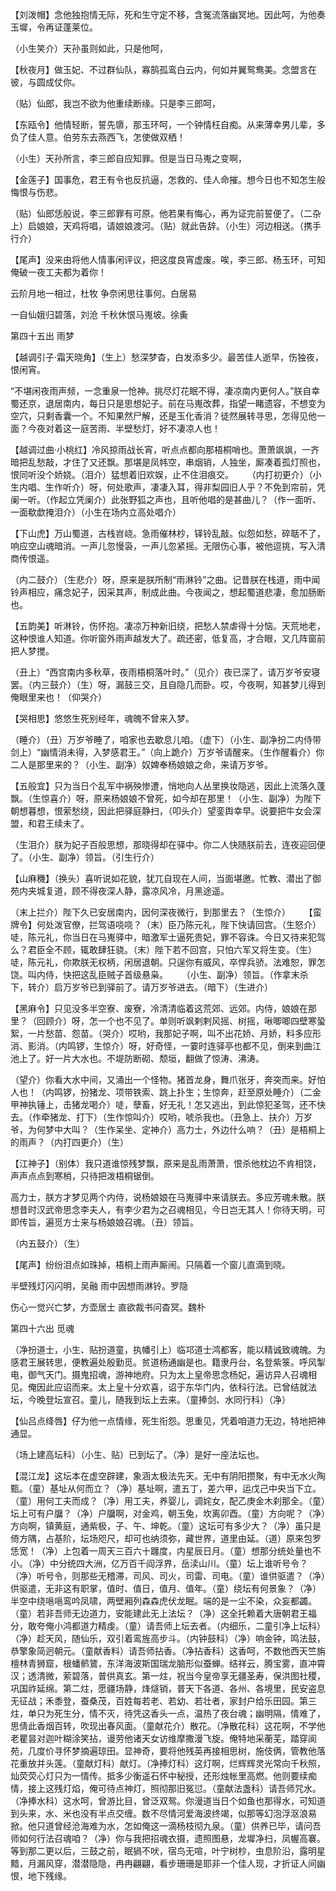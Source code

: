 <!-- { "loadSidebar": true } -->
【刘泼帽】念他独抱情无际，死和生守定不移，含冤流落幽冥地。因此呵，为他奏玉墀，令再证蓬莱位。 　 

（小生笑介）天孙虽则如此，只是他呵， 　 

【秋夜月】做玉妃、不过群仙队，寡鹄孤鸾白云内，何如并翼鸳鸯美。念盟言在彼，与圆成仗你。 　 

（贴）仙郎，我岂不欲为他重续断缘。只是李三郎呵， 　 

【东瓯令】他情轻断，誓先隳，那玉环呵，一个钟情枉自痴。从来薄幸男儿辈，多负了佳人意。伯劳东去燕西飞，怎使做双栖！ 　 

（小生）天孙所言，李三郎自应知罪。但是当日马嵬之变啊， 　 

【金莲子】国事危，君王有令也反抗逼，怎救的、佳人命摧。想今日也不知怎生般悔恨与伤悲。 　 

（贴）仙郎恁般说，李三郎罪有可原。他若果有悔心，再为证完前誓便了。（二杂上）启娘娘，天鸡将唱，请娘娘渡河。（贴）就此告辞。（小生）河边相送。（携手行介） 　 

【尾声】没来由将他人情事闲评议，把这度良宵虚废。唉，李三郎、杨玉环，可知俺破一夜工夫都为着你！ 　

云阶月地一相过，杜牧 争奈闲思往事何。白居易 　

一自仙娥归碧落，刘沧 千秋休恨马嵬坡。徐夤

第四十五出 雨梦

【越调引子·霜天晓角】（生上）愁深梦杳，白发添多少。最苦佳人逝早，伤独夜，恨闲宵。 　 

“不堪闲夜雨声频，一念重泉一怆神。挑尽灯花眠不得，凄凉南内更何人。”朕自幸蜀还京，退居南内，每日只是思想妃子。前在马嵬改葬，指望一睹遗容，不想变为空穴，只剩香囊一个。不知果然尸解，还是玉化香消？徒然展转寻思，怎得见他一面？今夜对着这一庭苦雨、半壁愁灯，好不凄凉人也！ 　 

【越调过曲·小桃红】冷风掠雨战长宵，听点点都向那梧桐哨也。萧萧飒飒，一齐暗把乱愁敲，才住了又还飘。那堪是凤帏空，串烟销，人独坐，厮凑着孤灯照也，恨同听没个娇娆。（泪介）猛想着旧欢娱，止不住泪痕交。 　 
（内打初更介）（小生内唱、生作听介）呀，何处歌声，凄凄入耳，得非梨园旧人乎？不免到帘前，凭阑一听。（作起立凭阑介）此张野狐之声也，且听他唱的是甚曲儿？（作一面听、一面欷歔掩泪介）（小生在场内立高处唱介） 　 

【下山虎】万山蜀道，古栈岧峣。急雨催林杪，铎铃乱敲。似怨如愁，碎聒不了，响应空山魂暗消。一声儿忽慢袅，一声儿忽紧摇。无限伤心事，被他逗挑，写入清商传恨遥。 　 

（内二鼓介）（生悲介）呀，原来是朕所制“雨淋铃”之曲。记昔朕在栈道，雨中闻铃声相应，痛念妃子，因采其声，制成此曲。今夜闻之，想起蜀道悲凄，愈加肠断也。 　 

【五韵美】听淋铃，伤怀抱。凄凉万种新旧绕，把愁人禁虐得十分恼。天荒地老，这种恨谁人知道。你听窗外雨声越发大了。疏还密，低复高，才合眼，又几阵窗前把人梦搅。 　 

（丑上）“西宫南内多秋草，夜雨梧桐落叶时。”（见介）夜已深了，请万岁爷安寝罢。（内三鼓介）（生）呀，漏鼓三交，且自隐几而卧。哎，今夜啊，知甚梦儿得到俺眼里来也！（仰哭介） 　 

【哭相思】悠悠生死别经年，魂魄不曾来入梦。 　 

（睡介）（丑）万岁爷睡了，咱家也去歇息儿咱。（虚下）（小生、副净扮二内侍带剑上）“幽情消未得，入梦感君王。”（向上跪介）万岁爷请醒来。（生作醒看介）你二人是那里来的？（小生、副净）奴婢奉杨娘娘之命，来请万岁爷。 　 

【五般宜】只为当日个乱军中祸殃惨遭，悄地向人丛里换妆隐逃，因此上流落久蓬飘。（生惊喜介）呀，原来杨娘娘不曾死，如今却在那里！（小生、副净）为陛下朝想暮想，恨萦愁绕，因此把驿庭静扫，（叩头介）望銮舆幸早。说要把牛女会深盟，和君王续未了。 　 

（生泪介）朕为妃子百般思想，那晓得却在驿中。你二人快随朕前去，连夜迎回便了。（小生、副净）领旨。（引生行介） 　 

【山麻穖】（换头）喜听说如花貌，犹兀自现在人间，当面堪邀。忙教、潜出了御苑内夹城复道，顾不得夜深人静，露凉风冷，月黑途遥。 　

（末上拦介）陛下久已安居南内，因何深夜微行，到那里去？（生惊介） 　 
【蛮牌令】何处泼官僚，拦驾语哓哓？（末）臣乃陈元礼，陛下快请回宫。（生怒介）唗，陈元礼，你当日在马嵬驿中，暗激军士逼死贵妃，罪不容诛。今日又待来犯驾么？君臣全不顾，辄敢肆狂骁。（末）陛下若不回宫，只怕六军又将生变。（生）唗，陈元礼，你欺朕无权柄，闲居退朝。只逞你有威风，卒悍兵骄。法难恕，罪怎饶。叫内侍，快把这乱臣贼子首级悬枭。 　 
（小生、副净）领旨。（作拿末杀下，转介）启万岁爷已到驿前了。请万岁爷进去。（暗下）（生进介） 　 

【黑麻令】只见没多半空寮、废寮，冷清清临着这荒郊、远郊。内侍，娘娘在那里？（回顾介）呀，怎一个也不见了。单则听飒剌剌风摇、树摇，啾唧唧四壁寒蛩絮，一片愁苗、怨苗。（哭介）哎哟，我那妃子啊，叫不出花娇、月娇，料多应形消、影消。（内鸣锣，生惊介）呀，好奇怪，一霎时连驿亭也都不见，倒来到曲江池上了。好一片大水也。不堤防断砌、颓垣，翻做了惊涛、沸涛。 　 

（望介）你看大水中间，又涌出一个怪物。猪首龙身，舞爪张牙，奔突而来。好怕人也！（内鸣锣，扮猪龙、项带铁索、跳上扑生；生惊奔，赶至原处睡介）（二金甲神执锤上，击猪龙喝介）唗，孽畜，好无礼！怎又逃出，到此惊犯圣驾，还不快去。（作牵猪龙、打下）（生作惊叫介）哎哟，唬杀我也。（丑急上、扶介）万岁爷，为何梦中大叫？（生作呆坐、定神介）高力士，外边什么响？（丑）是梧桐上的雨声？（内打四更介）（生） 　 

【江神子】（别体）我只道谁惊残梦飘，原来是乱雨萧萧，恨杀他枕边不肯相饶，声声点点到寒梢，只待把泼梧桐锯倒。 　

高力士，朕方才梦见两个内侍，说杨娘娘在马嵬驿中来请朕去。多应芳魂未散。朕想昔时汉武帝思念李夫人，有李少君为之召魂相见，今日岂无其人！你待天明，可即传旨，遍觅方士来与杨娘娘召魂。（丑）领旨。 　 

（内五鼓介）（生） 　 

【尾声】纷纷泪点如珠掉，梧桐上雨声厮闹。只隔着一个窗儿直滴到晓。 　 

半壁残灯闪闪明，吴融 雨中因想雨淋铃。罗隐 　 

伤心一觉兴亡梦，方壶居士 直欲裁书问杳冥。魏朴

第四十六出 觅魂

（净扮道士，小生、贴扮道童，执幡引上）临邛道士鸿都客，能以精诚致魂魄。为感君王展转思，便教遍处殷勤觅。贫道杨通幽是也。籍隶丹台，名登紫箓。呼风掣电，御气天门。摄鬼招魂，游神地府。只为太上皇帝思念杨妃，遍访异人召魂相见。俺因此应诏而来。太上皇十分欢喜，诏于东华门内，依科行法。已曾结就法坛，今晚登坛宣召。童儿，随我到坛上去来。（童捧剑、水同行科）（净） 　 

【仙吕点绛唇】仔为他一点情缘，死生衔怨。思重见，凭着咱道力无边，特地把神通显。 　 

（场上建高坛科）（小生、贴）已到坛了。（净）是好一座法坛也。 

【混江龙】这坛本在虚空辟建，象涵太极法先天。无中有阴阳攒聚，有中无水火陶甄。（童）基址从何而立？（净）基址啊，遣五丁，差六甲，运戊己中央当下立。（童）用何工夫而成？（净）用工夫，养婴儿，调姹女，配乙庚金木刹那全。（童）坛上可有户牖？（净）户牖啊，对金鸡，朝玉兔，坎离卯酉。（童）方向呢？（净）方向啊，镇黄庭，通紫极，子、午、坤乾。（童）这坛可有多少大？（净）虽只是倚方隅，占基阶，坛场咫尺，却可也纳须弥，藏世界，道里由延。（道）原来包罗恁宽！（净）上包着一周天三百六十躔度，内星辰日月。（童）想那分统处量也不小。（净）中分统四大洲，亿万百千阎浮界，岳渎山川。（童）坛上谁听号令？（净）听号令，则那些无稽滞，司风、司火，司雷、司电。（童）谁供驱遣？（净）供驱遣，无非这有职掌，值时、值日，值月、值年。（童）绕坛有何景象？（净）半空中绕嗈嗈鸾吟凤啸，两壁厢列森森虎伏龙眠。端的是一尘不染，众妄都蠲。（童）若非吾师无边道力，安能建此无上法坛？（净）这全托赖着大唐朝君王福分，敢夸俺小鸿都道力精虔。（童）请吾师上坛去者。（内细乐，二童引净上坛科）（净）趁天风，随仙乐，双引着鸾旌高步斗。（内钟鼓科）（净）响金钟，鸣法鼓，恭擎象简迥朝元。（童献香料）请吾师拈香。（净拈香科）这香呵，不数他西天竺旃檀林青狮窟，根蟠鹡鷟，东洋海波斯国瑞龙脑形似蚕蝉。结祥云，腾宝雾，直冲霄汉；透清微，萦碧落，普供真玄。第一炷，祝当今皇帝享无疆圣寿，保洪图社稷，巩国祚延绵。第二炷，愿疆场静，烽燧销，普天下各道、各州、各境里，民安盗息无征战；禾黍登，蚕桑茂，百姓每若老、若幼、若壮者，家封户给乐田园。第三炷，单只为死生分，情不灭，待凭这香头一点，温热了夜台魂；幽明隔，情难了，思倩此香烟百转，吹现出春风面。（童献花介）散花。（净散花科）这花啊，不学他老瞿昙对迦叶糊涂笑拈，谩劳他诸天女访维摩撒漫飞旋。俺特地采蘅芜，踏穿阆苑，几度价寻怀梦摘遍琼田。显神奇，要将他残英再接相思树，施伎俩，管教他落花重放并头莲。（童献灯科）献灯。（净捧灯科）这灯啊，烂辉辉灵光常向千秋照，灿荧荧心灯只为一情传。抵多少衡遥石怀中秘授，还形烛帐里高燃。他则要续痴情，接上这残灯焰，俺可待点神灯，照彻那旧冤愆。（童献法盏科）请吾师咒水。（净捧水科）这水呵，曾游比目，曾泛双鸳。你漫道当日个如鱼也那得水，可知道到头来，水、米也没有半点交缠。数不尽情河爱海波终竭，似那等幻泡浮沤浪易掀。他只道曾经沧海难为水，怎如俺这一滴杨枝彻九泉。（童）供养已毕，请问吾师如何行法召魂咱？（净）你与我把招魂衣摄，遗照图悬，龙墀净扫，凤幄高褰。等到那二更以后，三鼓之前，眠猧不吠，宿鸟无喧，叶宁树杪，虫息阶沿，露明星黯，月漏风穿，潜潜隐隐，冉冉翩翩，看步珊珊是耶非一个佳人现，才折证人间幽恨，地下残缘。 　 

